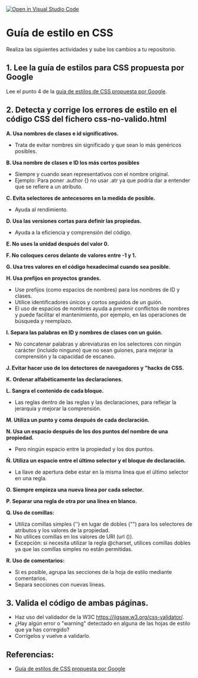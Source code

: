 [![Open in Visual Studio Code](https://classroom.github.com/assets/open-in-vscode-c66648af7eb3fe8bc4f294546bfd86ef473780cde1dea487d3c4ff354943c9ae.svg)](https://classroom.github.com/online_ide?assignment_repo_id=9616905&assignment_repo_type=AssignmentRepo)
# Guía de estilo en CSS
Realiza las siguientes actividades y sube los cambios a tu repositorio.

## **1. Lee la guía de estilos para CSS propuesta por Google**
Lee el punto 4 de la [guía de estilos de CSS propuesta por Google](https://google.github.io/styleguide/htmlcssguide.html#CSS).

## **2. Detecta y corrige los errores de estilo en el código CSS del fichero css-no-valido.html**

**A. Usa nombres de clases e id significativos.**
* Trata de evitar nombres sin significado y que sean lo más genéricos posibles. 

**B. Usa nombre de clases e ID los más cortos posibles**
* Siempre y cuando sean representativos con el nombre original. 
* Ejemplo: Para poner .author {} no usar .atr ya que podría dar a entender que se refiere a un atributo.

**C. Evita selectores de antecesores en la medida de posible.**
* Ayuda al rendimiento. 

**D. Usa las versiones cortas para definir las propiedas.**
* Ayuda a la eficiencia y comprensión del código.

**E. No uses la unidad después del valor 0.**

**F. No coloques ceros delante de valores entre -1 y 1.**

**G. Usa tres valores en el código hexadecimal cuando sea posible.**

**H. Usa prefijos en proyectos grandes.**
* Use prefijos (como espacios de nombres) para los nombres de ID y clases. 
* Utilice identificadores únicos y cortos seguidos de un guión.
* El uso de espacios de nombres ayuda a prevenir conflictos de nombres y puede facilitar el mantenimiento, por ejemplo, en las operaciones de búsqueda y reemplazo.

**I. Separa las palabras en ID y nombres de clases con un guión.**
* No concatenar palabras y abreviaturas en los selectores con ningún carácter (incluido ninguno) que no sean guiones, para mejorar la comprensión y la capacidad de escaneo.

**J. Evitar hacer uso de los detectores de navegadores y "hacks de CSS.**

**K. Ordenar alfabéticamente las declaraciones.**

**L. Sangra el contenido de cada bloque.**
* Las reglas dentro de las reglas y las declaraciones, para reflejar la jerarquía y mejorar la comprensión.

**M. Utiliza un punto y coma después de cada declaración.**

**N. Usa un espacio después de los dos puntos del nombre de una propiedad.**
* Pero ningún espacio entre la propiedad y los dos puntos.

**Ñ. Utiliza un espacio entre el último selector y el bloque de declaración.**
* La llave de apertura debe estar en la misma línea que el último selector en una regla.

**O. Siempre empieza una nueva línea por cada selector.**

**P. Separar una regla de otra por una línea en blanco.**

**Q. Uso de comillas:**
* Utiliza comillas simples ('') en lugar de dobles ("") para los selectores de atributos y los valores de la propiedad.
* No utilices comillas en los valores de URI (url ()).
* Excepción: si necesita utilizar la regla @charset, utilices comillas dobles ya que las comillas simples no están permitidas.

**R. Uso de comentarios:**
* Si es posible, agrupa las secciones de la hoja de estilo mediante comentarios.
* Separa secciones con nuevas líneas.

## **3. Valida el código de ambas páginas.**
* Haz uso del validador de la W3C https://jigsaw.w3.org/css-validator/.
* ¿Hay algún error o "warning" detectado en alguna de las hojas de estilo que ya has corregido?
* Corrígelos y vuelve a validarlo.

## **Referencias:**

- [Guía de estilos de CSS propuesta por Google](https://google.github.io/styleguide/htmlcssguide.html#CSS) 
